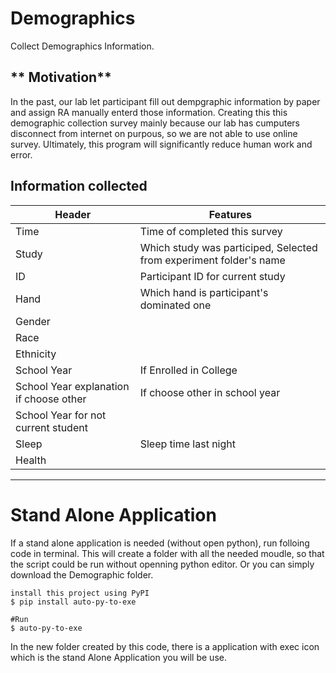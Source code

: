 # **Demographics**
Collect Demographics Information. 


## ** Motivation**
In the past, our lab let participant fill out dempgraphic information by paper and assign RA manually enterd those information. Creating this this demographic collection survey mainly because our lab has cumputers disconnect from internet on purpous, so we are not able to use online survey. Ultimately, this program will significantly reduce human work and error. 

## **Information collected** 
|Header                     |Features  |
|---------------------------|----------|
|Time                       |Time of completed this survey |
|Study                      |Which study was participed, Selected from experiment folder's name|
|ID                         |Participant ID for current study|
|Hand                       |Which hand is participant's dominated one|
|Gender                     ||
|Race                       ||
|Ethnicity                  |      |
|School Year                | If Enrolled in College|
|School Year explanation if choose other|If choose other in school year|
|School Year for not current student    ||
|Sleep                      |Sleep time last night|
|Health                     ||
---

# Stand Alone Application
If a stand alone application is needed (without open python), run folloing code in terminal. This will create a folder with all the needed moudle, so that the script could be run without openning python editor. Or you can simply download the Demographic folder. 
```
install this project using PyPI
$ pip install auto-py-to-exe

#Run
$ auto-py-to-exe
```

In the new folder created by this code, there is a application with exec icon which is the stand Alone Application you will be use.

